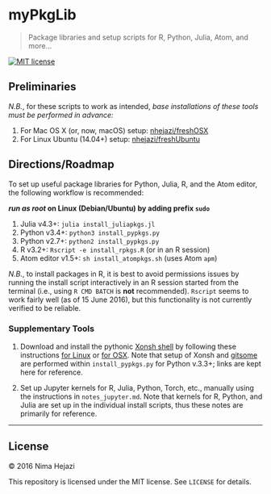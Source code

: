 # myPkgLib

> Package libraries and setup scripts for R, Python, Julia,
> Atom, and more...

[![MIT license](http://img.shields.io/badge/license-MIT-brightgreen.svg)](http://opensource.org/licenses/MIT)

## Preliminaries

_N.B._, for these scripts to work as intended, _base installations of these
tools must be performed in advance:_ 

1. For Mac OS X (or, now, macOS) setup: [nhejazi/freshOSX](https://github.com/nhejazi/freshOSX) 
2. For Linux Ubuntu (14.04+) setup: [nhejazi/freshUbuntu](https://github.com/nhejazi/freshUbuntu)

## Directions/Roadmap

To set up useful package libraries for Python, Julia, R, and the Atom 
editor, the following workflow is recommended:

**_run as root_ on Linux (Debian/Ubuntu) by adding prefix `sudo`**

1. Julia v4.3+: `julia install_juliapkgs.jl`
2. Python v3.4+: `python3 install_pypkgs.py`
3. Python v2.7+: `python2 install_pypkgs.py`
4. R v3.2+: `Rscript -e install_rpkgs.R` (or in an R session)
5. Atom editor v1.5+: `sh install_atompkgs.sh` (uses Atom `apm`)

_N.B._, to install packages in R, it is best to avoid permissions issues
by running the install script interactively in an R session started from
the terminal (i.e., using `R CMD BATCH` is __not__ recommended). `Rscript`
seems to work fairly well (as of 15 June 2016), but this functionality is
not currently verified to be reliable.

### Supplementary Tools

1. Download and install the pythonic [Xonsh 
   shell](https://github.com/xonsh/xonsh) by following these
   instructions [for Linux](http://xon.sh/linux.html) or [for
   OSX](http://xon.sh/osx.html). Note that setup of Xonsh and
   [gitsome](https://github.com/donnemartin/gitsome) are
   performed within `install_pypkgs.py` for Python v.3.3+; links are
   kept here for reference.

2. Set up Jupyter kernels for R, Julia, Python, Torch, etc., manually
   using the instructions in `notes_jupyter.md`. Note that kernels for
   R, Python, and Julia are set up in the individual install scripts,
   thus these notes are primarily for reference.

---

## License

&copy; 2016 Nima Hejazi

This repository is licensed under the MIT license. See `LICENSE` for details.
